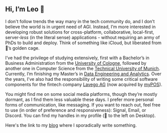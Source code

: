 ## Hi, I’m Leo 👋

I don't follow trends the way many in the tech community do,
and I don’t believe the world is in urgent need of AGI.
Instead, I’m more interested in developing robust solutions for cross-platform,
collaborative, local-first, server-_less_ (in the literal sense) applications - 
without requiring an army of PhDs to build and deploy.
Think of something like iCloud, but liberated from 🍎’s golden cage.

I’ve had the privilege of studying extensively, 
first with a Bachelor’s in Business Administration from the
[University of Cologne](https://www.uni-koeln.de/en/), 
followed by another one in Computer Science from the 
[Technical University of Munich](https://www.cit.tum.de/en/cit/home/). 
Currently, I’m finishing my Master’s in
[Data Engineering and Analytics](https://www.cit.tum.de/en/cit/studies/degree-programs/master-data-engineering-and-analytics/). 
Over the years, I’ve also had the responsibility of writing some critical software components
for the fintech company [Lavego AG](https://www.lavego.de) (now acquired by [myPOS](https://www.mypos.com/)).

You might find me on some social media platforms, though they’re mostly dormant,
as I find them less valuable these days.
I prefer more personal forms of communication, like messaging.
If you want to reach out, feel free to use (in order of preference and responsiveness):
Signal, Email, or Discord. You can find my handles in my profile (👀 to the left on Desktop). 

Here's the link to my [blog](https://github.com/lstwn/blog) where I sporadically write something.
